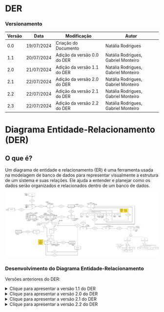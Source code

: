 # DER

### Versionamento

| Versão | Data       | Modificação                                                                              | Autor                               |
| ------ | ---------- | ---------------------------------------------------------------------------------------- | ----------------------------------- |
| 0.0    | 19/07/2024 | Criação do Documento                                                                     | Natália Rodrigues                   |
| 1.1    | 20/07/2024 | Adição da versão 0.0 do DER                                                              | Natália Rodrigues, Gabriel Monteiro |
| 2.0    | 21/07/2024 | Adição da versão 1.1 do DER                                                              | Natália Rodrigues, Gabriel Monteiro |
| 2.1    | 22/07/2024 | Adição da versão 2.0 do DER                                                              | Natália Rodrigues, Gabriel Monteiro |
| 2.2    | 22/07/2024 | Adição da versão 2.1 do DER                                                              | Natália Rodrigues, Gabriel Monteiro |
| 2.3   | 22/07/2024 | Adição da versão 2.2 do DER                                                              | Natália Rodrigues, Gabriel Monteiro |

# Diagrama Entidade-Relacionamento (DER)

## O que é?

Um diagrama de entidade e relacionamento (ER) é uma ferramenta usada na modelagem de banco de dados para representar visualmente a estrutura de um sistema e suas relações. Ele ajuda a entender e planejar como os dados serão organizados e relacionados dentro de um banco de dados.

![DER v2.1](modulo_01/DER.png)

### Desenvolvimento do Diagrama Entidade-Relacionamento
Versões anteriores do DER:

<details>
<summary>Clique para apresentar a versão 1.1 do DER</summary>

### DER v1.1

![DER v1.1](./assets/DERv/DERv1.0.png)

</details>

<details>
<summary>Clique para apresentar a versão 2.0 do DER</summary>

### DER v2.0

![DER v2.0](docs/assets/DERv/DERv2.0.png)

</details>

<details>
<summary>Clique para apresentar a versão 2.1 do DER</summary>
  
### DER v2.1

![DER v2.1](docs/assets/DERv/DERv2.1.png)

</details>

<details>
<summary>Clique para apresentar a versão 2.2 do DER</summary>
  
### DER v2.2

![DER v2.2](docs/assets/DERv/DERv2.2.png)

</details>

